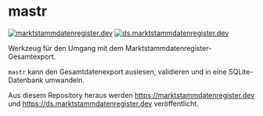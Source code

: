 # mastr

[![marktstammdatenregister.dev](https://img.shields.io/website?down_color=lightgrey&down_message=down&label=website&style=flat-square&up_color=green&up_message=up&url=https%3A%2F%2Fmarktstammdatenregister.dev)](https://marktstammdatenregister.dev)
[![ds.marktstammdatenregister.dev](https://img.shields.io/website?down_color=lightgrey&down_message=down&label=datasette&style=flat-square&up_color=green&up_message=up&url=https%3A%2F%2Fds.marktstammdatenregister.dev%2FMarktstammdatenregister%3Fsql%3Dselect%2B%2527up%2527)](https://ds.marktstammdatenregister.dev)

Werkzeug für den Umgang mit dem Marktstammdatenregister-Gesamtexport.

`mastr` kann den Gesamtdatenexport auslesen, validieren und in eine SQLite-Datenbank umwandeln.

Aus diesem Repository heraus werden https://marktstammdatenregister.dev und https://ds.marktstammdatenregister.dev veröffentlicht.
